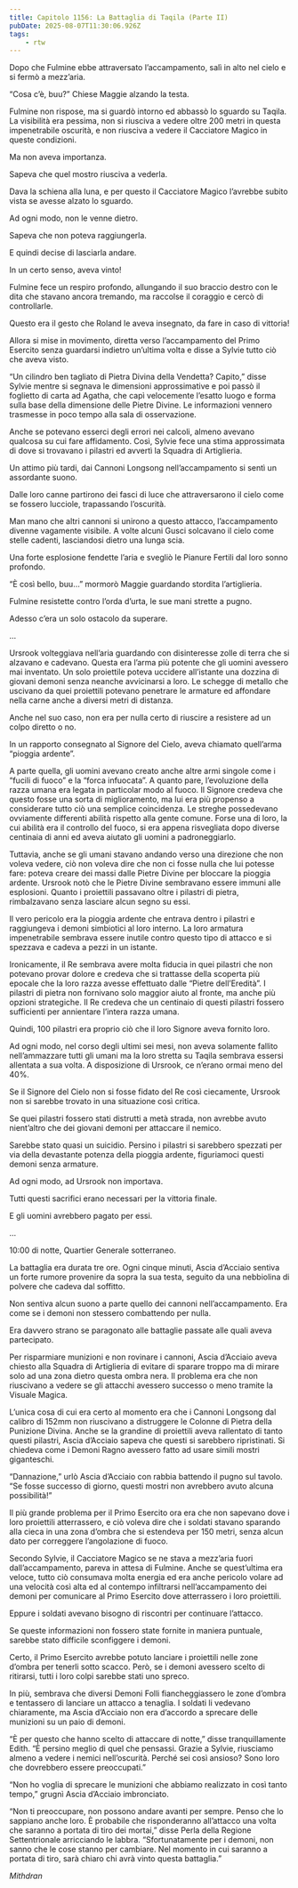 ```yaml
---
title: Capitolo 1156: La Battaglia di Taqila (Parte II)
pubDate: 2025-08-07T11:30:06.926Z
tags:
    - rtw
---
```













Dopo che Fulmine ebbe attraversato l’accampamento, salì in alto nel cielo e si fermò a mezz’aria.






“Cosa c’è, buu?” Chiese Maggie alzando la testa.






Fulmine non rispose, ma si guardò intorno ed abbassò lo sguardo su Taqila. La visibilità era pessima, non si riusciva a vedere oltre 200 metri in questa impenetrabile oscurità, e non riusciva a vedere il Cacciatore Magico in queste condizioni.






Ma non aveva importanza.






Sapeva che quel mostro riusciva a vederla.






Dava la schiena alla luna, e per questo il Cacciatore Magico l’avrebbe subito vista se avesse alzato lo sguardo.






Ad ogni modo, non le venne dietro.






Sapeva che non poteva raggiungerla.






E quindi decise di lasciarla andare.






In un certo senso, aveva vinto!






Fulmine fece un respiro profondo, allungando il suo braccio destro con le dita che stavano ancora tremando, ma raccolse il coraggio e cercò di controllarle.






Questo era il gesto che Roland le aveva insegnato, da fare in caso di vittoria!






Allora si mise in movimento, diretta verso l’accampamento del Primo Esercito senza guardarsi indietro un’ultima volta e disse a Sylvie tutto ciò che aveva visto.






“Un cilindro ben tagliato di Pietra Divina della Vendetta? Capito,” disse Sylvie mentre si segnava le dimensioni approssimative e poi passò il foglietto di carta ad Agatha, che capì velocemente l’esatto luogo e forma sulla base della dimensione delle Pietre Divine. Le informazioni vennero trasmesse in poco tempo alla sala di osservazione.






Anche se potevano esserci degli errori nei calcoli, almeno avevano qualcosa su cui fare affidamento. Così, Sylvie fece una stima approssimata di dove si trovavano i pilastri ed avvertì la Squadra di Artiglieria.






Un attimo più tardi, dai Cannoni Longsong nell’accampamento si sentì un assordante suono.






Dalle loro canne partirono dei fasci di luce che attraversarono il cielo come se fossero lucciole, trapassando l’oscurità.






Man mano che altri cannoni si unirono a questo attacco, l’accampamento divenne vagamente visibile. A volte alcuni Gusci solcavano il cielo come stelle cadenti, lasciandosi dietro una lunga scia.






Una forte esplosione fendette l’aria e svegliò le Pianure Fertili dal loro sonno profondo.






“È così bello, buu…” mormorò Maggie guardando stordita l’artiglieria.






Fulmine resistette contro l’orda d’urta, le sue mani strette a pugno.






Adesso c’era un solo ostacolo da superare.






…






Ursrook volteggiava nell’aria guardando con disinteresse zolle di terra che si alzavano e cadevano. Questa era l’arma più potente che gli uomini avessero mai inventato. Un solo proiettile poteva uccidere all’istante una dozzina di giovani demoni senza neanche avvicinarsi a loro. Le schegge di metallo che uscivano da quei proiettili potevano penetrare le armature ed affondare nella carne anche a diversi metri di distanza.






Anche nel suo caso, non era per nulla certo di riuscire a resistere ad un colpo diretto o no.






In un rapporto consegnato al Signore del Cielo, aveva chiamato quell’arma “pioggia ardente”.






A parte quella, gli uomini avevano creato anche altre armi singole come i “fucili di fuoco” e la “forca infuocata”. A quanto pare, l’evoluzione della razza umana era legata in particolar modo al fuoco. Il Signore credeva che questo fosse una sorta di miglioramento, ma lui era più propenso a considerare tutto ciò una semplice coincidenza. Le streghe possedevano ovviamente differenti abilità rispetto alla gente comune. Forse una di loro, la cui abilità era il controllo del fuoco, si era appena risvegliata dopo diverse centinaia di anni ed aveva aiutato gli uomini a padroneggiarlo.






Tuttavia, anche se gli umani stavano andando verso una direzione che non voleva vedere, ciò non voleva dire che non ci fosse nulla che lui potesse fare: poteva creare dei massi dalle Pietre Divine per bloccare la pioggia ardente. Ursrook notò che le Pietre Divine sembravano essere immuni alle esplosioni. Quanto i proiettili passavano oltre i pilastri di pietra, rimbalzavano senza lasciare alcun segno su essi.






Il vero pericolo era la pioggia ardente che entrava dentro i pilastri e raggiungeva i demoni simbiotici al loro interno. La loro armatura impenetrabile sembrava essere inutile contro questo tipo di attacco e si spezzava e cadeva a pezzi in un istante.






Ironicamente, il Re sembrava avere molta fiducia in quei pilastri che non potevano provar dolore e credeva che si trattasse della scoperta più epocale che la loro razza avesse effettuato dalle “Pietre dell’Eredità”. I pilastri di pietra non fornivano solo maggior aiuto al fronte, ma anche più opzioni strategiche. Il Re credeva che un centinaio di questi pilastri fossero sufficienti per annientare l’intera razza umana.






Quindi, 100 pilastri era proprio ciò che il loro Signore aveva fornito loro.






Ad ogni modo, nel corso degli ultimi sei mesi, non aveva solamente fallito nell’ammazzare tutti gli umani ma la loro stretta su Taqila sembrava essersi allentata a sua volta. A disposizione di Ursrook, ce n’erano ormai meno del 40%.






Se il Signore del Cielo non si fosse fidato del Re così ciecamente, Ursrook non si sarebbe trovato in una situazione così critica.






Se quei pilastri fossero stati distrutti a metà strada, non avrebbe avuto nient’altro che dei giovani demoni per attaccare il nemico.






Sarebbe stato quasi un suicidio. Persino i pilastri si sarebbero spezzati per via della devastante potenza della pioggia ardente, figuriamoci questi demoni senza armature.






Ad ogni modo, ad Ursrook non importava.






Tutti questi sacrifici erano necessari per la vittoria finale.






E gli uomini avrebbero pagato per essi.






…






10:00 di notte, Quartier Generale sotterraneo.






La battaglia era durata tre ore. Ogni cinque minuti, Ascia d’Acciaio sentiva un forte rumore provenire da sopra la sua testa, seguito da una nebbiolina di polvere che cadeva dal soffitto.






Non sentiva alcun suono a parte quello dei cannoni nell’accampamento. Era come se i demoni non stessero combattendo per nulla.






Era davvero strano se paragonato alle battaglie passate alle quali aveva partecipato.






Per risparmiare munizioni e non rovinare i cannoni, Ascia d’Acciaio aveva chiesto alla Squadra di Artiglieria di evitare di sparare troppo ma di mirare solo ad una zona dietro questa ombra nera. Il problema era che non riuscivano a vedere se gli attacchi avessero successo o meno tramite la Visuale Magica.






L’unica cosa di cui era certo al momento era che i Cannoni Longsong dal calibro di 152mm non riuscivano a distruggere le Colonne di Pietra della Punizione Divina. Anche se la grandine di proiettili aveva rallentato di tanto questi pilastri, Ascia d’Acciaio sapeva che questi si sarebbero ripristinati. Si chiedeva come i Demoni Ragno avessero fatto ad usare simili mostri giganteschi.






“Dannazione,” urlò Ascia d’Acciaio con rabbia battendo il pugno sul tavolo. “Se fosse successo di giorno, questi mostri non avrebbero avuto alcuna possibilità!”






Il più grande problema per il Primo Esercito ora era che non sapevano dove i loro proiettili atterrassero, e ciò voleva dire che i soldati stavano sparando alla cieca in una zona d’ombra che si estendeva per 150 metri, senza alcun dato per correggere l’angolazione di fuoco.






Secondo Sylvie, il Cacciatore Magico se ne stava a mezz’aria fuori dall’accampamento, pareva in attesa di Fulmine. Anche se quest’ultima era veloce, tutto ciò consumava molta energia ed era anche pericolo volare ad una velocità così alta ed al contempo infiltrarsi nell’accampamento dei demoni per comunicare al Primo Esercito dove atterrassero i loro proiettili.






Eppure i soldati avevano bisogno di riscontri per continuare l’attacco.






Se queste informazioni non fossero state fornite in maniera puntuale, sarebbe stato difficile sconfiggere i demoni.






Certo, il Primo Esercito avrebbe potuto lanciare i proiettili nelle zone d’ombra per tenerli sotto scacco. Però, se i demoni avessero scelto di ritirarsi, tutti i loro colpi sarebbe stati uno spreco.






In più, sembrava che diversi Demoni Folli fiancheggiassero le zone d’ombra e tentassero di lanciare un attacco a tenaglia. I soldati li vedevano chiaramente, ma Ascia d’Acciaio non era d’accordo a sprecare delle munizioni su un paio di demoni.






“È per questo che hanno scelto di attaccare di notte,” disse tranquillamente Edith. “È persino meglio di quel che pensassi. Grazie a Sylvie, riusciamo almeno a vedere i nemici nell’oscurità. Perché sei così ansioso? Sono loro che dovrebbero essere preoccupati.”






“Non ho voglia di sprecare le munizioni che abbiamo realizzato in così tanto tempo,” grugnì Ascia d’Acciaio imbronciato.






“Non ti preoccupare, non possono andare avanti per sempre. Penso che lo sappiano anche loro. È probabile che risponderanno all’attacco una volta che saranno a portata di tiro dei mortai,” disse Perla della Regione Settentrionale arricciando le labbra. “Sfortunatamente per i demoni, non sanno che le cose stanno per cambiare. Nel momento in cui saranno a portata di tiro, sarà chiaro chi avrà vinto questa battaglia.”






<em>Mithdran</em>


                                


                                




